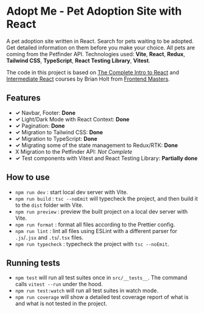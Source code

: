 # Adopt Me - Pet Adoption Site with React

A pet adoption site written in React. Search for pets waiting to be adopted. Get detailed information on them before you make your choice. All pets are coming from the Petfinder API. Technologies used: **Vite**, **React**, **Redux**, **Tailwind CSS**, **TypeScript**, **React Testing Library**, **Vitest**.

The code in this project is based on [The Complete Intro to React](https://frontendmasters.com/courses/complete-react-v8/) and [Intermediate React](https://frontendmasters.com/courses/intermediate-react-v5/) courses by Brian Holt from [Frontend Masters](https://www.frontendmasters.com).

## Features

- **✓** Navbar, Footer: **Done**
- **✓** Light/Dark Mode with React Context: **Done**
- **✓** Pagination: **Done**
- **✓** Migration to Tailwind CSS: **Done**
- **✓** Migration to TypeScript: **Done**
- **✓** Migrating some of the state management to Redux/RTK: **Done**
- X Migration to the Petfinder API: *Not Complete*
- **✓** Test components with Vitest and React Testing Library: **Partially done**

## How to use

- `npm run dev` : start local dev server with Vite.
- `npm run build` : `tsc --noEmit` will typecheck the project, and then build it to the `dist` folder with Vite.
- `npm run preview` : preview the built project on a local dev server with Vite.
- `npm run format` : format all files according to the Prettier config.
- `npm run lint` : lint all files using ESLint with a different parser for `.js`/`.jsx` and `.ts`/`.tsx` files.
- `npm run typecheck` : typecheck the project with `tsc --noEmit`.

## Running tests

- `npm test` will run all test suites once in `src/__tests__`. The command calls `vitest --run` under the hood.
- `npm run test:watch` will run all test suites in watch mode.
- `npm run coverage` will show a detailed test coverage report of what is and what is not tested in the project.
